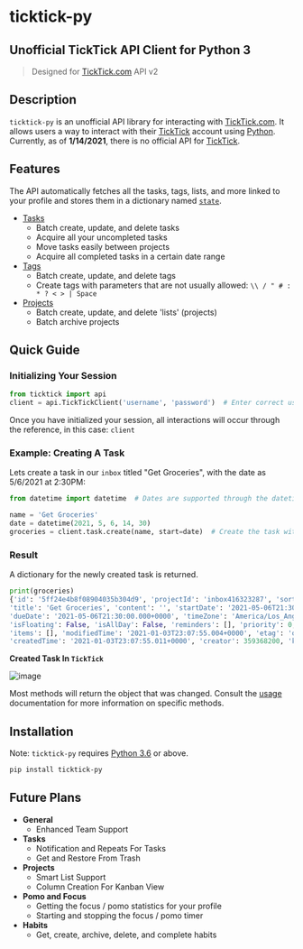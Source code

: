 # ticktick-py
## Unofficial TickTick API Client for Python 3
> Designed for [TickTick.com](<https://www.ticktick.com/>) API v2

## Description
`ticktick-py` is an unofficial API library for interacting with [TickTick.com](<https://www.ticktick.com/>). It allows
users a way to interact with their [TickTick](<https://www.ticktick.com/>) account using [Python](https://www.python.org/). Currently,
as of **1/14/2021**, there is no official API for [TickTick](<https://www.ticktick.com/>).

## Features

The API automatically fetches all the tasks, tags, lists, and more linked to your profile and stores them in a dictionary named [`state`](usage/api/#state).

 - [Tasks](usage/tasks.md)
    - Batch create, update, and delete tasks
    - Acquire all your uncompleted tasks
    - Move tasks easily between projects
    - Acquire all completed tasks in a certain date range
 - [Tags](usage/tags.md)
    - Batch create, update, and delete tags
    - Create tags with parameters that are not usually allowed: `\\ / " # : * ? < > | Space`
 - [Projects](usage/projects.md)
    - Batch create, update, and delete 'lists' (projects)
    - Batch archive projects

## Quick Guide 

### Initializing Your Session

``` python
from ticktick import api
client = api.TickTickClient('username', 'password')  # Enter correct username and password
```

Once you have initialized your session, all interactions will occur through the reference, in this case: ```client```

### Example: Creating A Task

Lets create a task in our ```inbox``` titled "Get Groceries", with the date as 5/6/2021 at 2:30PM:

``` python
from datetime import datetime  # Dates are supported through the datetime module

name = 'Get Groceries'
date = datetime(2021, 5, 6, 14, 30)
groceries = client.task.create(name, start=date)  # Create the task with the parameters.
```

### Result

A dictionary for the newly created task is returned.

```python
print(groceries)
{'id': '5ff24e4b8f08904035b304d9', 'projectId': 'inbox416323287', 'sortOrder': -1099511627776, 
'title': 'Get Groceries', 'content': '', 'startDate': '2021-05-06T21:30:00.000+0000', 
'dueDate': '2021-05-06T21:30:00.000+0000', 'timeZone': 'America/Los_Angeles', 
'isFloating': False, 'isAllDay': False, 'reminders': [], 'priority': 0, 'status': 0, 
'items': [], 'modifiedTime': '2021-01-03T23:07:55.004+0000', 'etag': 'ol2zesef', 'deleted': 0, 
'createdTime': '2021-01-03T23:07:55.011+0000', 'creator': 359368200, 'kind': 'TEXT'}
```

**Created Task In `TickTick`**

![image](https://user-images.githubusercontent.com/56806733/104566369-5f13f980-5602-11eb-904e-c6ac3e4984fb.png)

Most methods will return the object that was changed. Consult the [usage](usage/api.md) documentation for more information on specific methods.

## Installation

Note: `ticktick-py` requires [Python 3.6](https://www.python.org/downloads/) or above.

```md
pip install ticktick-py
```

## Future Plans

- **General**
    - Enhanced Team Support
- **Tasks**
    - Notification and Repeats For Tasks
    - Get and Restore From Trash  
- **Projects**
    - Smart List Support
    - Column Creation For Kanban View
- **Pomo and Focus**  
    - Getting the focus / pomo statistics for your profile  
    - Starting and stopping the focus / pomo timer    
- **Habits**  
    - Get, create, archive, delete, and complete habits
